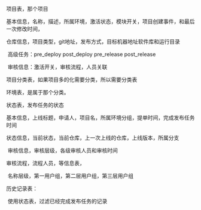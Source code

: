 项目表，那个项目

​	基本信息，名称，描述，所属环境，激活状态，模块开关，项目创建事件，和最后一次修改时间，

​	仓库信息，项目类型，git地址，发布方式，目标机器地址软件库和运行目录

​	高级任务：pre_deploy post_deploy pre_release post_release

​	审核信息：激活开关，审核流程，人员关联

项目分类表，如果项目多的化需要分类，所以需要分类表

环境表，是属于那个分类。

状态表，发布任务的状态

​	基本信息，上线标题，申请人，项目名，所属环境分组，提单时间，完成发布任务时间

​	状态信息，当前状态，当前仓库，上一次上线的仓库，上线版本，所属分支

​	审核信息，审核层级，各级审核人员和审核时间

审核流程，流程人员，等信息表，

​	名称层级，第一用户组，第二层用户组，第三层用户组

历史记录表：

​	使用状态表，过滤已经完成发布任务的记录

​	
